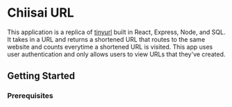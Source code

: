 # Chiisai URL
This application is a replica of [tinyurl](https://tinyurl.com/) built in React, Express, Node, and SQL.
It takes in a URL and returns a shortened URL that routes to the same website and counts everytime a shortened URL is visited.
This app uses user authentication and only allows users to view URLs that they've created.

## Getting Started

### Prerequisites

